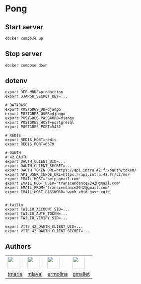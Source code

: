 # Pong

## Start server

```bash
docker compose up
```

## Stop server

```bash
docker compose down
```

## dotenv
```
export DEP_MODE=production
export DJANGO_SECRET_KEY=...

# DATABASE
export POSTGRES_DB=django
export POSTGRES_USER=django
export POSTGRES_PASSWORD=django
export POSTGRES_HOST=postgresql
export POSTGRES_PORT=5432

# REDIS
export REDIS_HOST=redis
export REDIS_PORT=6379

# OAUTH
# 42 OAUTH
export OAUTH_CLIENT_UID=...
export OAUTH_CLIENT_SECRET=...
export OAUTH_TOKEN_URL=https://api.intra.42.fr/oauth/token/
export API_USER_INFOS_URL=https://api.intra.42.fr/v2/me/
export EMAIL_HOST='smtp.gmail.com'
export EMAIL_HOST_USER='transcendance2042@gmail.com'
export EMAIL_FROM='transcendance2042@gmail.com'
export EMAIL_HOST_PASSWORD='wanh xhid guvr cgik'


# twilio
export TWILIO_ACCOUNT_SID=...
export TWILIO_AUTH_TOKEN=...
export TWILIO_VERIFY_SID=...

export VITE_42_OAUTH_CLIENT_UID=...
export VITE_42_OAUTH_CLIENT_SECRET=...
```

## Authors
<table>
	<tr>
		<td> <img style="width:40px;height:40px;" src="https://avatars.githubusercontent.com/u/109520884?v=4"> </td>
		<td> <img style="width:40px;height:40px;" src="https://avatars.githubusercontent.com/u/106318602?v=4"> </td>
		<td> <img style="width:40px;height:40px;" src="https://avatars.githubusercontent.com/u/53295397?v=4"> </td>
		<td> <img style="width:40px;height:40px;" src="https://avatars.githubusercontent.com/u/28073539?v=4"> </td>
	</tr>
	<tr>
		<td style="text-align:center"> <a href="https://github.com/Fidget836">tmarie</a> </td>
		<td style="text-align:center"> <a href="https://github.com/Tandrya">mlaval</a> </td>
		<td style="text-align:center"> <a href="https://github.com/emolina7">ermolina</a> </td>
		<td style="text-align:center"> <a href="https://github.com/malletgaetan">gmallet</a> </td>
	</tr>
</table>
